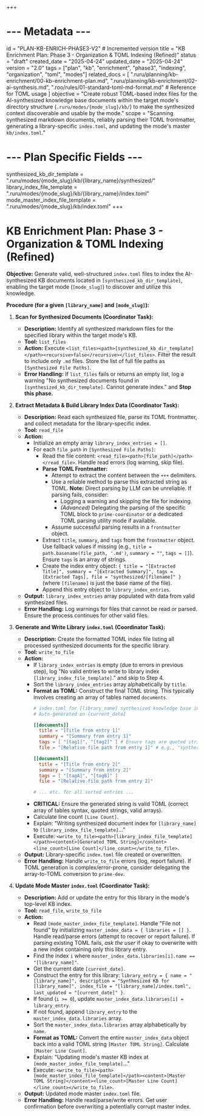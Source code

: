 +++
# --- Metadata ---
id = "PLAN-KB-ENRICH-PHASE3-V2" # Incremented version
title = "KB Enrichment Plan: Phase 3 - Organization & TOML Indexing (Refined)"
status = "draft"
created_date = "2025-04-24"
updated_date = "2025-04-24"
version = "2.0"
tags = ["plan", "kb", "enrichment", "phase3", "indexing", "organization", "toml", "modes"]
related_docs = [
    ".ruru/planning/kb-enrichment/00-kb-enrichment-plan.md",
    ".ruru/planning/kb-enrichment/02-ai-synthesis.md",
    ".roo/rules/01-standard-toml-md-format.md" # Reference for TOML usage
]
objective = "Create robust TOML-based index files for the AI-synthesized knowledge base documents within the target mode's directory structure (`.ruru/modes/{mode_slug}/kb/`) to make the synthesized context discoverable and usable by the mode."
scope = "Scanning synthesized markdown documents, reliably parsing their TOML frontmatter, generating a library-specific `index.toml`, and updating the mode's master `kb/index.toml`."
# --- Plan Specific Fields ---
synthesized_kb_dir_template = ".ruru/modes/{mode_slug}/kb/{library_name}/synthesized/"
library_index_file_template = ".ruru/modes/{mode_slug}/kb/{library_name}/index.toml"
mode_master_index_file_template = ".ruru/modes/{mode_slug}/kb/index.toml"
+++

# KB Enrichment Plan: Phase 3 - Organization & TOML Indexing (Refined)

**Objective:** Generate valid, well-structured `index.toml` files to index the AI-synthesized KB documents located in `[synthesized_kb_dir_template]`, enabling the target mode (`[mode_slug]`) to discover and utilize this knowledge.

**Procedure (for a given `[library_name]` and `[mode_slug]`):**

1.  **Scan for Synthesized Documents (Coordinator Task):**
    *   **Description:** Identify all synthesized markdown files for the specified library within the target mode's KB.
    *   **Tool:** `list_files`
    *   **Action:** Execute `<list_files><path>[synthesized_kb_dir_template]</path><recursive>false</recursive></list_files>`. Filter the result to include only `.md` files. Store the list of full file paths as `[Synthesized File Paths]`.
    *   **Error Handling:** If `list_files` fails or returns an empty list, log a warning "No synthesized documents found in `[synthesized_kb_dir_template]`. Cannot generate index." and **Stop this phase.**

2.  **Extract Metadata & Build Library Index Data (Coordinator Task):**
    *   **Description:** Read each synthesized file, parse its TOML frontmatter, and collect metadata for the library-specific index.
    *   **Tool:** `read_file`
    *   **Action:**
        *   Initialize an empty array `library_index_entries = []`.
        *   For each `file_path` in `[Synthesized File Paths]`:
            *   Read the file content: `<read_file><path>[file_path]</path></read_file>`. Handle read errors (log warning, skip file).
            *   **Parse TOML Frontmatter:**
                *   Attempt to extract the content between the `+++` delimiters.
                *   Use a reliable method to parse this extracted string as TOML. **Note:** Direct parsing by LLM can be unreliable. If parsing fails, consider:
                    *   Logging a warning and skipping the file for indexing.
                    *   *(Advanced)* Delegating the parsing of the specific TOML block to `prime-coordinator` or a dedicated TOML parsing utility mode if available.
                *   Assume successful parsing results in a `frontmatter` object.
            *   Extract `title`, `summary`, and `tags` from the `frontmatter` object. Use fallback values if missing (e.g., `title = path.basename(file_path, '.md')`, `summary = ""`, `tags = []`). Ensure `tags` is an array of strings.
            *   Create the index entry object: `{ title = "[Extracted Title]", summary = "[Extracted Summary]", tags = [Extracted Tags], file = "synthesized/[filename]" }` (where `[filename]` is just the base name of the file).
            *   Append this entry object to `library_index_entries`.
    *   **Output:** `library_index_entries` array populated with data from valid synthesized files.
    *   **Error Handling:** Log warnings for files that cannot be read or parsed. Ensure the process continues for other valid files.

3.  **Generate and Write Library `index.toml` (Coordinator Task):**
    *   **Description:** Create the formatted TOML index file listing all processed synthesized documents for the specific library.
    *   **Tool:** `write_to_file`
    *   **Action:**
        *   If `library_index_entries` is empty (due to errors in previous step), log "No valid entries to write to library index `[library_index_file_template]`." and skip to Step 4.
        *   Sort the `library_index_entries` array alphabetically by `title`.
        *   **Format as TOML:** Construct the final TOML string. This typically involves creating an array of tables named `documents`.
            ```toml
            # index.toml for [library_name] synthesized knowledge base in [mode_slug] mode.
            # Auto-generated on [current_date]

            [[documents]]
              title = "[Title from entry 1]"
              summary = "[Summary from entry 1]"
              tags = [ "[tag1]", "[tag2]" ] # Ensure tags are quoted strings in the array
              file = "[Relative file path from entry 1]" # e.g., "synthesized/core-concepts-summary.md"

            [[documents]]
              title = "[Title from entry 2]"
              summary = "[Summary from entry 2]"
              tags = [ "[tagA]", "[tagB]" ]
              file = "[Relative file path from entry 2]"

            # ... etc. for all sorted entries ...
            ```
        *   **CRITICAL:** Ensure the generated string is valid TOML (correct array of tables syntax, quoted strings, valid arrays).
        *   Calculate line count `[Line Count]`.
        *   Explain: "Writing synthesized document index for `[library_name]` to `[library_index_file_template]`..."
        *   Execute: `<write_to_file><path>[library_index_file_template]</path><content>[Generated TOML String]</content><line_count>[Line Count]</line_count></write_to_file>`.
    *   **Output:** Library-specific `index.toml` file created or overwritten.
    *   **Error Handling:** Handle `write_to_file` errors (log, report failure). If TOML generation is complex/error-prone, consider delegating the array-to-TOML conversion to `prime-dev`.

4.  **Update Mode Master `index.toml` (Coordinator Task):**
    *   **Description:** Add or update the entry for this library in the mode's top-level KB index.
    *   **Tool:** `read_file`, `write_to_file`
    *   **Action:**
        *   Read `[mode_master_index_file_template]`. Handle "File not found" by initializing `master_index_data = { libraries = [] }`. Handle read/parse errors (attempt to recover or report failure). If parsing existing TOML fails, *ask the user* if okay to overwrite with a new index containing only this library entry.
        *   Find the index `i` where `master_index_data.libraries[i].name == "[library_name]"`.
        *   Get the current date `[current_date]`.
        *   Construct the entry for this library: `library_entry = { name = "[library_name]", description = "Synthesized KB for [library_name]", index_file = "[library_name]/index.toml", last_updated = "[current_date]" }`.
        *   If found (`i >= 0`), update `master_index_data.libraries[i] = library_entry`.
        *   If not found, append `library_entry` to the `master_index_data.libraries` array.
        *   Sort the `master_index_data.libraries` array alphabetically by `name`.
        *   **Format as TOML:** Convert the entire `master_index_data` object back into a valid TOML string `[Master TOML String]`. Calculate `[Master Line Count]`.
        *   Explain: "Updating mode's master KB index at `[mode_master_index_file_template]`..."
        *   Execute: `<write_to_file><path>[mode_master_index_file_template]</path><content>[Master TOML String]</content><line_count>[Master Line Count]</line_count></write_to_file>`.
    *   **Output:** Updated mode master `index.toml` file.
    *   **Error Handling:** Handle read/parse/write errors. Get user confirmation before overwriting a potentially corrupt master index.

